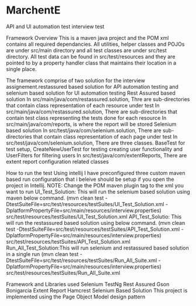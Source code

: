 # MarchentE
API and UI automation test interview test

Framework Overview
This is a maven java project and the POM xml contains all required dependancies. All utilities, helper classes and POJOs are under src/main directory and
all test classes are under src/test directory. All test data can be found in src/test/resources and they are pointed to by a property handler class that maintains their location
in a single place. 

The framework comprise of two solution for the interview assignement.restassured based solution for API automation testing and selenium based solution for UI automation testing
  Rest Assured based solution
    In src/main/java/com/restassured.solution, Thre are sub-directories that contain class representation of each resource under test
    In src/main/java/com/restassured.solution, There are sub-directories that contain test class representing the tests done for each resource 
    In src/main/java/com/reports, is where the report will be stored
  Selenium based solution
    In src/test/java/com/selenium.solution, There are sub-directories that contain class representation of each page under test
    In src/test/java/com/selenium.solution, There are three classes. BaseTest for test setup, CreateNewUserTest for testing creating user functionality and UserFilters for filtering users
    In src/test/java/com/extentReports, There are extent report configuration related classes
    
How to run the test
  Using intellij
    I have preconfigured three custom maven based run configuration that i beleive should be setup if you open the project in Intellij.
    NOTE: Change the POM maven plugin tag <suiteXmlFile></suiteXmlFile> to the xml you want to run
      UI_Test_Solution: This will run the selenium based solution using maven below command. 
                        (mvn clean test -DtestSuiteFile=src/test/resources/testSuites/UI_Test_Solution.xml -DplatformPropertyFile=src/main/resources/interview.properties)
                        <suiteXmlFile>src/test/resources/testSuites/UI_Test_Solution.xml</suiteXmlFile>
      API_Test_Solutio: This will run the restassured based solution using below command.
                        (mvn clean test -DtestSuiteFile=src/test/resources/testSuites/API_Test_Solution.xml -DplatformPropertyFile=src/main/resources/interview.properties)
                        <suiteXmlFile>src/test/resources/testSuites/API_Test_Solution.xml</suiteXmlFile>                        
      Run_All_Test_Solution:This will run selenium and restassured based solution in a single run
                            (mvn clean test -DtestSuiteFile=src/test/resources/testSuites/Run_All_Suite.xml -DplatformPropertyFile=src/main/resources/interview.properties)
                            <suiteXmlFile>src/test/resources/testSuites/Run_All_Suite.xml</suiteXmlFile>

Framework and Libraries used
  Selenium
  TestNg
  Rest Assured
  Gson
  Bonigarcia
  Extent Report
  Hamcrest
Selenium Based Solution
  This project is implemented using the Page Object Model design pattern
